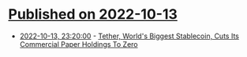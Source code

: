 # [Published on 2022-10-13](index.md)

* [2022-10-13, 23:20:00](https://slashdot.org/story/22/10/13/2112250/tether-worlds-biggest-stablecoin-cuts-its-commercial-paper-holdings-to-zero?utm_source=rss1.0mainlinkanon&utm_medium=feed) - [Tether, World's Biggest Stablecoin, Cuts Its Commercial Paper Holdings To Zero](https://slashdot.org/story/22/10/13/2112250/tether-worlds-biggest-stablecoin-cuts-its-commercial-paper-holdings-to-zero?utm_source=rss1.0mainlinkanon&utm_medium=feed)
